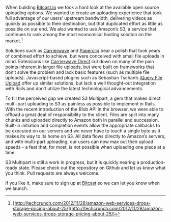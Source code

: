 When building [Bitcast.io](http://www.bitcast.io/) we took a hard look at the available open source uploading options. We wanted to create an uploading experience that took full advantage of our users’ upstream bandwidth, delivering videos as quickly as possible to their destination, but that duplicated effort as little as possible on our end. We also wanted to use Amazon’s S3, a service that continues to rank among the most economical hosting solution on the market.[^1]

Solutions such as [Carrierwave](https://github.com/jnicklas/carrierwave) and [Paperclip](https://github.com/thoughtbot/paperclip) bear a polish that took years of combined effort to achieve, but were conceived with small file uploads in mind. Extensions like [Carrierwave Direct](https://github.com/dwilkie/carrierwave_direct) cut down on many of the pain points inherent in larger file uploads, but were built on frameworks that don’t solve the problem and lack basic features (such as multiple file uploads). Javascript-based plugins such as Sebastian Tschan’s [jQuery File Upload](https://github.com/blueimp/jQuery-File-Upload/wiki/Upload-directly-to-S3) offer up similar solutions, but lack a well thought-out integration with Rails and don’t utilize the latest technological advancements.

To fill the perceived gap we created S3 Multipart, a gem that makes direct multi-part uploading to S3 as painless as possible to implement in Rails. With the recent introduction of the Blob API in the browser, we were able to offload a great deal of responsibility to the client. Files are split into many chunks and uploaded directly to Amazon both in parallel and succession. Built-in initiation and completion events allow the appropriate callbacks to be executed on our servers and we never have to touch a single byte as it makes its way to its home on S3. All data flows directly to Amazon’s servers, and with multi-part uploading, our users can now max out their upload speeds - a feat that, for most, is not possible when uploading one piece at a time.

S3 Multipart is still a work in progress, but it is quickly nearing a production-ready state. Please check out the repository on Github and let us know what you think. Pull requests are always welcome.

If you like it, make sure to sign up at [Bitcast](http://www.bitcast.io/) so we can let you know when we launch.

[^1]: [http://techcrunch.com/2012/11/28/amazon-web-services-drops-storage-pricing-about-25/](http://techcrunch.com/2012/11/28/amazon-web-services-drops-storage-pricing-about-25/)
